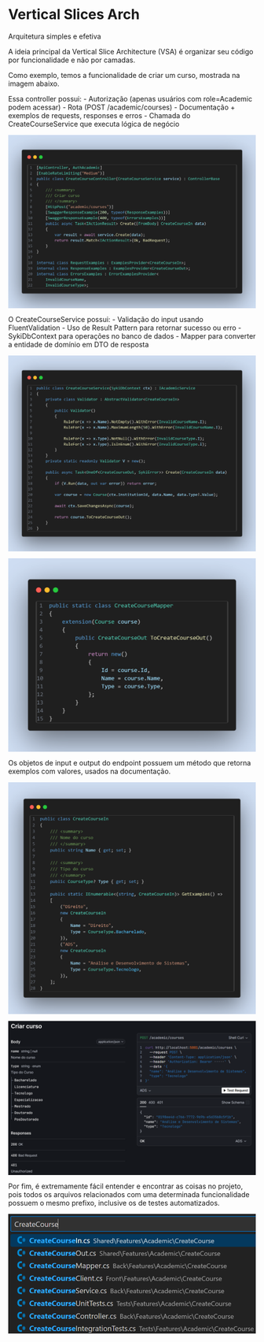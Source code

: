 # Vertical Slices Arch

Arquitetura simples e efetiva

A ideia principal da Vertical Slice Architecture (VSA) é organizar seu código por funcionalidade e não por camadas.

Como exemplo, temos a funcionalidade de criar um curso, mostrada na imagem abaixo.

Essa controller possui:
    - Autorização (apenas usuários com role=Academic podem acessar)
    - Rota (POST /academic/courses)
    - Documentação + exemplos de requests, responses e erros
    - Chamada do CreateCourseService que executa lógica de negócio

<p align="center">
  <img src="https://github.com/ZaqueuCavalcante/syki/blob/master/Posts/021VerticalSlicesArch/00_endpoint.png?raw=true" style="display: block; margin: 0 auto" />
</p>

O CreateCourseService possui:
    - Validação do input usando FluentValidation
    - Uso de Result Pattern para retornar sucesso ou erro
    - SykiDbContext para operações no banco de dados
    - Mapper para converter a entidade de domínio em DTO de resposta

<p align="center">
  <img src="https://github.com/ZaqueuCavalcante/syki/blob/master/Posts/021VerticalSlicesArch/01_service.png?raw=true" style="display: block; margin: 0 auto" />
</p>

<p align="center">
  <img src="https://github.com/ZaqueuCavalcante/syki/blob/master/Posts/021VerticalSlicesArch/02_mapper.png?raw=true" style="display: block; margin: 0 auto" />
</p>

Os objetos de input e output do endpoint possuem um método que retorna exemplos com valores, usados na documentação.

<p align="center">
  <img src="https://github.com/ZaqueuCavalcante/syki/blob/master/Posts/021VerticalSlicesArch/03_examples.png?raw=true" style="display: block; margin: 0 auto" />
</p>

<p align="center">
  <img src="https://github.com/ZaqueuCavalcante/syki/blob/master/Posts/021VerticalSlicesArch/04_docs.png?raw=true" style="display: block; margin: 0 auto" />
</p>

Por fim, é extremamente fácil entender e encontrar as coisas no projeto, pois todos os arquivos relacionados com uma determinada funcionalidade possuem o mesmo prefixo, inclusive os de testes automatizados.

<p align="center">
  <img src="https://github.com/ZaqueuCavalcante/syki/blob/master/Posts/021VerticalSlicesArch/05_files.png?raw=true" style="display: block; margin: 0 auto" />
</p>
